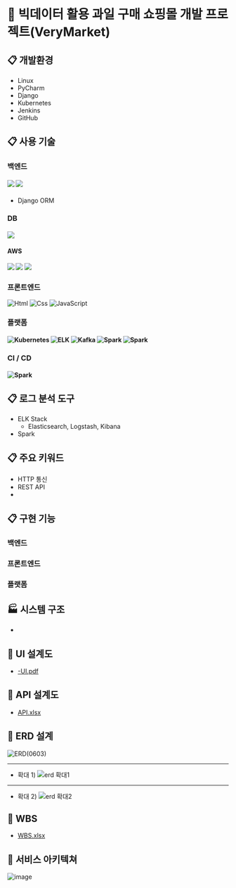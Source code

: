 # 🍓 빅데이터 활용 과일 구매 쇼핑몰 개발 프로젝트(VeryMarket) 

## :clipboard: 개발환경
* Linux
* PyCharm
* Django
* Kubernetes
* Jenkins
* GitHub

## :clipboard: 사용 기술
### 백엔드
#### <img src="https://img.shields.io/badge/Django-00C853?style=flat-square&logo=Django&logoColor=white"/> <img src="https://img.shields.io/badge/Python-673AB7?style=flat-square&logo=Python&logoColor=white"/>
* Django ORM

### DB
#### <img src="https://img.shields.io/badge/MySQL-29B6F6?style=flat-square&logo=Mysql&logoColor=white"/>

#### AWS
#### <img src="https://img.shields.io/badge/EC2-FFEE58?style=flat-square&logo=EC2&logoColor=white"/> <img src="https://img.shields.io/badge/RDS-FFEE58?style=flat-square&logo=EC2&logoColor=white"/> <img src="https://img.shields.io/badge/Amazon S3-FFEE58?style=flat-square&logo=Amazon S3&logoColor=white"/>

### 프론트엔드
<img alt="Html" src ="https://img.shields.io/badge/HTML-E34F26.svg?&style=for-the-badge&logo=HTML5&logoColor=white"/> <img alt="Css" src ="https://img.shields.io/badge/CSS-1572B6.svg?&style=for-the-badge&logo=CSS3&logoColor=white"/> <img alt="JavaScript" src ="https://img.shields.io/badge/JavaScriipt-F7DF1E.svg?&style=for-the-badge&logo=JavaScript&logoColor=black"/>

### 플랫폼
#### <img alt="Kubernetes" src ="https://img.shields.io/badge/Kubernetes-42A5F5?&style=for-the-badge&logo=Kubernetes&logoColor=white"/> <img alt="ELK" src ="https://img.shields.io/badge/ELK STACK-FFD54F?&style=for-the-badge&logo=Elastic Stack&logoColor=white"/> <img alt="Kafka" src ="https://img.shields.io/badge/Kafka-424242?&style=for-the-badge&logo=Apache Kafka&logoColor=white"/> <img alt="Spark" src ="https://img.shields.io/badge/Spark-F44336?&style=for-the-badge&logo=Apache Spark&logoColor=white"/> <img alt="Spark" src ="https://img.shields.io/badge/Docker-29B6F6?&style=for-the-badge&logo=Docker&logoColor=white"/>

### CI / CD
#### <img alt="Spark" src ="https://img.shields.io/badge/Jenkins-F44336?&style=for-the-badge&logo=Jenkins&logoColor=white"/>


## :clipboard: 로그 분석 도구
* ELK Stack
  * Elasticsearch, Logstash, Kibana
* Spark

## :clipboard: 주요 키워드
* HTTP 통신
* REST API
* 

## :clipboard: 구현 기능
### 백엔드

### 프론트엔드

### 플랫폼

## :factory: 시스템 구조
* 

## :link: UI 설계도
* [-UI.pdf](https://docs.google.com/viewer?url=https://github.com/Hongin-Lim/Bigdata_Project/blob/main/files/-UI.pdf?raw=True)

## :link: API 설계도
* [API.xlsx](https://docs.google.com/viewer?url=https://github.com/Hongin-Lim/Bigdata_Project/blob/main/files/API.xlsx?raw=True)

## :link: ERD 설계
![ERD(0603)](https://user-images.githubusercontent.com/97941148/171774800-8ae454f9-8a12-4e25-baba-691447e56ead.PNG) 
***
* 확대 1)
![erd 확대1](https://user-images.githubusercontent.com/97941148/171774839-437ba554-9b52-48ab-b3b5-1e5fe11ad3de.PNG) 
***
* 확대 2)
![erd 확대2](https://user-images.githubusercontent.com/97941148/171774851-13aa6ce6-0828-45fb-8164-81b82d8f4fc5.PNG) <br>

## :link: WBS
* [WBS.xlsx](https://docs.google.com/viewer?url=https://github.com/Hongin-Lim/Bigdata_Project/blob/main/files/WBS(0603).xlsx?raw=True)

## :link: 서비스 아키텍쳐
![image](https://user-images.githubusercontent.com/97823665/170420473-9a7d6da6-850e-448a-ba62-b64256680777.png)
